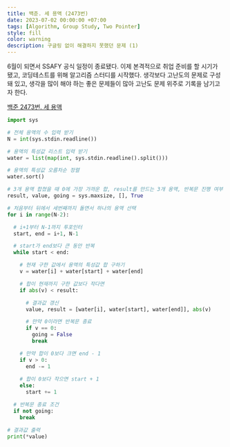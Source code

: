 ```yaml
---
title: 백준. 세 용액 (2473번)
date: 2023-07-02 00:00:00 +07:00
tags: [Algorithm, Group Study, Two Pointer]
style: fill
color: warning
description: 구글링 없이 해결하지 못했던 문제 (1)
---
```


6월이 되면서 SSAFY 공식 일정이 종료됐다. 이제 본격적으로 취업 준비를 할 시기가 됐고, 코딩테스트를 위해 알고리즘 스터디를 시작했다. 생각보다 고난도의 문제로 구성돼 있고, 생각을 많이 해야 하는 좋은 문제들이 많아 고난도 문제 위주로 기록을 남기고자 한다.

[백준 2473번. 세 용액](https://www.acmicpc.net/problem/2473)

```python
import sys

# 전체 용액의 수 입력 받기
N = int(sys.stdin.readline())

# 용액의 특성값 리스트 입력 받기
water = list(map(int, sys.stdin.readline().split()))

# 용액의 특성값 오름차순 정렬
water.sort()

# 3개 용액 합쳤을 때 0에 가장 가까운 합, result를 만드는 3개 용액, 반복문 진행 여부
result, value, going = sys.maxsize, [], True

# 처음부터 뒤에서 세번째까지 돌면서 하나의 용액 선택
for i in range(N-2):

  # i+1부터 N-1까지 투포인터
  start, end = i+1, N-1

  # start가 end보다 큰 동안 반복
  while start < end:

    # 현재 구한 값에서 용액의 특성값 합 구하기
    v = water[i] + water[start] + water[end]

    # 합이 현재까지 구한 값보다 작다면
    if abs(v) < result:

      # 결과값 갱신
      value, result = [water[i], water[start], water[end]], abs(v)

      # 만약 0이라면 반복문 종료
      if v == 0:
        going = False
        break

    # 만약 합이 0보다 크면 end - 1
    if v > 0:
      end -= 1
    
    # 합이 0보다 작으면 start + 1
    else:
      start += 1

  # 반복문 종료 조건
  if not going:
    break

# 결과값 출력
print(*value)
```